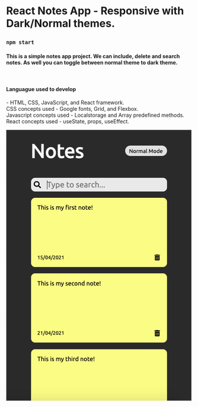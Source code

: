 # React Notes App - Responsive with Dark/Normal themes.

### `npm start`

#### This is a simple notes app project. We can include, delete and search notes. As well you can toggle between normal theme to dark theme.

<br/>

<h4> Languague used to develop </h4>- HTML, CSS, JavaScript, and React framework.
<br/>
CSS concepts used - Google fonts, Grid, and Flexbox.
<br/>
Javascript concepts used - Localstorage and Array predefined methods.
<br/>
React concepts used - useState, props, useEffect.
<br/>

![Mobile View of App](https://github.com/TejasSathe010/React-Notes-App/blob/master/Screenshot%202022-01-15%20at%204.12.35%20PM.png)

